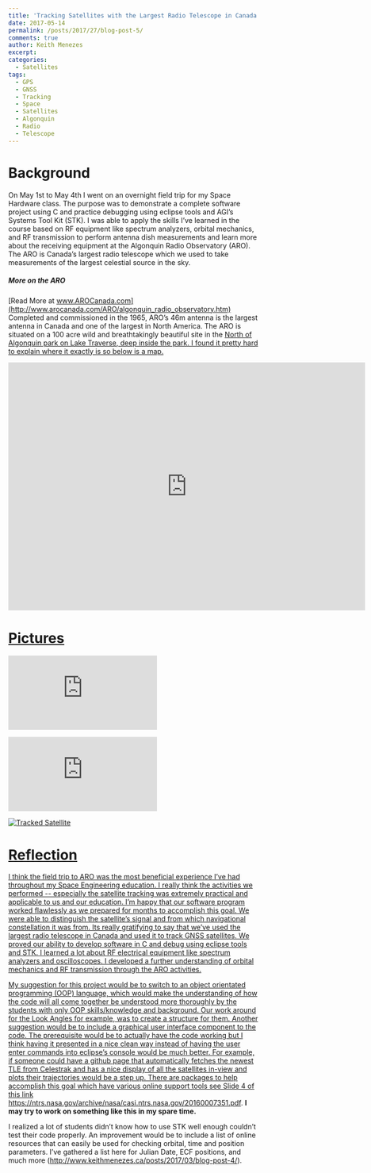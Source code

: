```yaml
---
title: 'Tracking Satellites with the Largest Radio Telescope in Canada'
date: 2017-05-14
permalink: /posts/2017/27/blog-post-5/
comments: true
author: Keith Menezes
excerpt:
categories:
  - Satellites
tags:
  - GPS
  - GNSS
  - Tracking
  - Space
  - Satellites
  - Algonquin
  - Radio
  - Telescope
---
```


# Background
On May 1st to May 4th I went on an overnight field trip for my Space Hardware class. The purpose was to demonstrate a complete software project using C and practice debugging using eclipse tools and AGI’s Systems Tool Kit (STK). I was able to apply the skills I’ve learned in the course based on RF equipment like spectrum analyzers, orbital mechanics, and RF transmission to perform antenna dish measurements and learn more about the receiving equipment at the Algonquin Radio Observatory (ARO). The ARO is Canada’s largest radio telescope which we used to take measurements of the largest celestial source in the sky.

##### More on the ARO

[Read More at www.AROCanada.com](http://www.arocanada.com/ARO/algonquin_radio_observatory.htm)
      Completed and commissioned in the 1965, ARO’s 46m antenna is the largest antenna in Canada and one of the largest in North America. The ARO is situated on a 100 acre wild and breathtakingly beautiful
      site in the <a href="http://maps.google.com/maps?f=q&amp;hl=en&amp;geocode=&amp;time=&amp;date=&amp;ttype=&amp;q=N45+11.655+W78+07.974&amp;ie=UTF8&amp;t=h&amp;om=1&amp;ll=45.955506,-78.06284&amp;spn=0.026673,0.042572&amp;z=14">North
        of Algonquin park on Lake Traverse, deep inside the
        park. I found it pretty hard to explain where it exactly is so below is a map.
<iframe width="720" height="500" frameborder="0" scrolling="no" marginheight="0" marginwidth="0" src="http://maps.google.com/maps?f=q&amp;hl=en&amp;geocode=&amp;q=45.954640,+-78.059600&amp;ie=UTF8&amp;t=h&amp;ll=45.961473,-78.055372&amp;spn=0.02667,0.052357&amp;z=14&amp;output=embed&amp;s=AARTsJqvEOLhW5qAHvD_XX-WBmn1g3WZFA"></iframe><br/>
</div>

# Pictures

![ARO Operations Room](https://www.facebook.com/photo.php?fbid=10154352321927007&l=62393666c1)


![CTO of Thoth Technology Inc., Prof. Ben Quine and my mentor and Prof. Hugh Chesser.](https://www.facebook.com/photo.php?fbid=10154352322067007&set=a.10154352321327007.1073741839.509367006&type=3&theater)

![Tracked Satellite](https://github.com/kmenezes/ARO-Tracking-Software/images/TrackedSat.jpg)


# Reflection
I think the field trip to ARO was the most beneficial experience I’ve had throughout my Space Engineering education. I really think the activities we performed -- especially the satellite tracking was extremely practical and applicable to us and our education. I’m happy that our software program worked flawlessly as we prepared for months to accomplish this goal. We were able to distinguish the satellite’s signal and from which navigational constellation it was from. Its really gratifying to say that we’ve used the largest radio telescope in Canada and used it to track GNSS satellites. We proved our ability to develop software in C and debug using eclipse tools and STK. I learned a lot about RF electrical equipment like spectrum analyzers and oscilloscopes. I developed a further understanding of orbital mechanics and RF transmission through the ARO activities.

My suggestion for this project would be to switch to an object orientated programming (OOP) language, which would make the understanding of how the code will all come together be understood more thoroughly by the students with only OOP skills/knowledge and background. Our work around for the Look Angles for example, was to create a structure for them. Another suggestion would be to include a graphical user interface component to the code. The prerequisite would be to actually have the code working but I think having it presented in a nice clean way instead of having the user enter commands into eclipse’s console would be much better. For example, if someone could have a github page that automatically fetches the newest TLE from Celestrak and has a nice display of all the satellites in-view and plots their trajectories would be a step up. There are packages to help accomplish this goal which have various online support tools see Slide 4 of this link https://ntrs.nasa.gov/archive/nasa/casi.ntrs.nasa.gov/20160007351.pdf. **I may try to work on something like this in my spare time.**

I realized a lot of students didn’t know how to use STK well enough couldn’t test their code properly. An improvement would be to include a list of online resources that can easily be used for checking orbital, time and position parameters. I’ve gathered a list here for Julian Date, ECF positions, and much more (http://www.keithmenezes.ca/posts/2017/03/blog-post-4/).


<div id="fb-root"></div>
<script>(function(d, s, id) {
  var js, fjs = d.getElementsByTagName(s)[0];
  if (d.getElementById(id)) return;
  js = d.createElement(s); js.id = id;
  js.src = "//connect.facebook.net/en_US/sdk.js#xfbml=1&version=v2.8";
  fjs.parentNode.insertBefore(js, fjs);
}(document, 'script', 'facebook-jssdk'));</script>

<div class="fb-like" data-href="http://keithmenezes.ca/posts/2017/01/blog-post-5/" data-layout="standard" data-action="like" data-size="large" data-show-faces="true" data-share="false"></div>

<div class="fb-send" data-href="http://keithmenezes.ca/posts/2017/01/blog-post-5/"></div>
